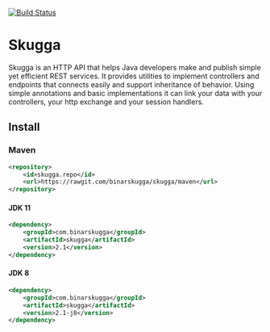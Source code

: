 [![Build Status](https://travis-ci.com/BinarSkugga/Skugga.svg?branch=master)](https://travis-ci.com/BinarSkugga/Skugga)
# Skugga
Skugga is an HTTP API that helps Java developers make and publish simple yet efficient REST services.
It provides utilities to implement controllers and endpoints that connects easily and support
inheritance of behavior. Using simple annotations and basic implementations it can link your
data with your controllers, your http exchange and your session handlers.

## Install
### Maven
```xml
<repository>
	<id>skugga.repo</id>
	<url>https://rawgit.com/binarskugga/skugga/maven</url>
</repository>
```
#### JDK 11
```xml
<dependency>
	<groupId>com.binarskugga</groupId>
	<artifactId>skugga</artifactId>
	<version>2.1</version>
</dependency>
```
#### JDK 8
```xml
<dependency>
	<groupId>com.binarskugga</groupId>
	<artifactId>skugga</artifactId>
	<version>2.1-j8</version>
</dependency>
```
